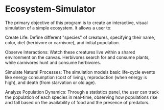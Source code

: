 # Ecosystem-Simulator

The primary objective of this program is to create an interactive, visual simulation of a simple ecosystem. It allows a user to:

Create Life: Define different "species" of creatures, specifying their name, color, diet (herbivore or carnivore), and initial population.

Observe Interactions: Watch these creatures live within a shared environment on the canvas. Herbivores search for and consume plants, while carnivores hunt and consume herbivores.

Simulate Natural Processes: The simulation models basic life-cycle events like energy consumption (cost of living), reproduction (when energy is high), and death (from starvation or old age).

Analyze Population Dynamics: Through a statistics panel, the user can track the population of each species in real-time, observing how populations rise and fall based on the availability of food and the presence of predators.
